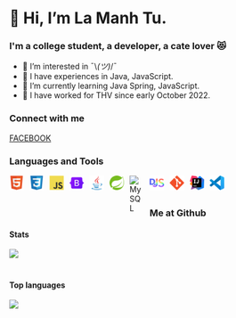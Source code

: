 # 👋 Hi, I’m La Manh Tu.

### I'm a college student, a developer, a cate lover :heart_eyes_cat:
- 👀 I’m interested in ¯\\_(ツ)_/¯ 
- 🍊 I have experiences in Java, JavaScript.
- 🌱 I’m currently learning Java Spring, JavaScript.
- 🏢 I have worked for THV since early October 2022.

### Connect with me
[FACEBOOK](https://www.facebook.com/tuudotexe/)

### Languages and Tools
<img align="left" alt="HTML5" width="26px" src="https://github.com/devicons/devicon/blob/v2.15.1/icons/html5/html5-original.svg" style="padding-right:10px;" />
<img align="left" alt="CSS3" width="26px" src="https://github.com/devicons/devicon/blob/v2.15.1/icons/css3/css3-original.svg" style="padding-right:10px;" />
<img align="left" alt="Javascript" width="26px" src="https://github.com/devicons/devicon/blob/v2.15.1/icons/javascript/javascript-original.svg" style="padding-right:10px;" />
<img align="left" alt="Bootstrap 3" width="26px" src="https://github.com/devicons/devicon/blob/v2.15.1/icons/bootstrap/bootstrap-original.svg" style="padding-right:10px;" />
<img align="left" alt="Java" width="26px" src="https://github.com/devicons/devicon/blob/v2.15.1/icons/java/java-original.svg" style="padding-right:10px;" />
<img align="left" alt="Spring Boot" width="26px" src="https://github.com/devicons/devicon/blob/v2.15.1/icons/spring/spring-original.svg" style="padding-right:10px;" />
<img align="left" alt="MySQL" width="26px" src="https://cdn.jsdelivr.net/gh/devicons/devicon/icons/mysql/mysql-original.svg" style="padding-right:10px;" />
<img align="left" alt="Discord JS" width="26px" src="https://github.com/devicons/devicon/blob/v2.15.1/icons/discordjs/discordjs-original.svg" style="padding-right:10px;" />
<img align="left" alt="Git" width="26px" src="https://github.com/devicons/devicon/blob/v2.15.1/icons/git/git-original.svg" style="padding-right:10px;" />
<img align="left" alt="Intellij" width="26px" src="https://github.com/devicons/devicon/blob/v2.15.1/icons/intellij/intellij-original.svg" style="padding-right:10px;" />
<img align="left" alt="VS Code" width="26px" src="https://github.com/devicons/devicon/blob/v2.15.1/icons/vscode/vscode-original.svg" style="padding-right:10px;" />
<br>
<br>

### Me at Github
<div align="left">
    <h4>Stats</h4>
    <img src="https://github-readme-stats.vercel.app/api?username=k9-maru"/>
  </a><br><br>
    <h4>Top languages</h4>
    <img src="https://github-readme-stats.vercel.app/api/top-langs/?username=k9-maru"/>
</div>


<!---
k9-maru/k9-maru is a ✨ special ✨ repository because its `README.md` (this file) appears on your GitHub profile.
You can click the Preview link to take a look at your changes.
--->
